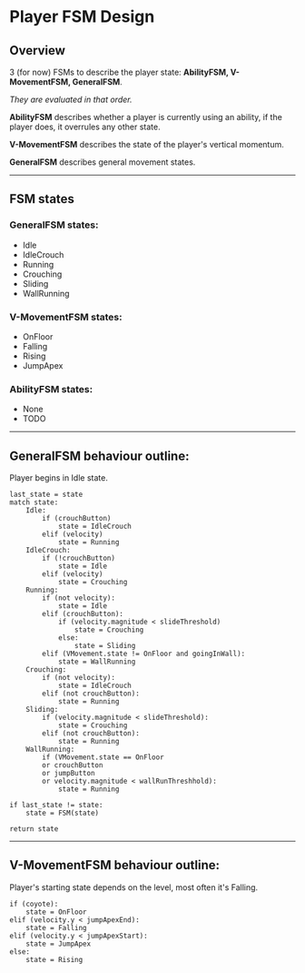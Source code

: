 # Player FSM Design

## Overview
3 (for now) FSMs to describe the player state:
**AbilityFSM,  V-MovementFSM,  GeneralFSM**.

*They are evaluated in that order.*

**AbilityFSM** describes whether a player is currently using an ability,
if the player does, it overrules any other state.

**V-MovementFSM** describes the state of the player's vertical momentum.

**GeneralFSM** describes general movement states.

---
## FSM states

### GeneralFSM states:
- Idle
- IdleCrouch
- Running
- Crouching
- Sliding
- WallRunning

### V-MovementFSM states:
- OnFloor
- Falling
- Rising
- JumpApex

### AbilityFSM states:
- None
- TODO

---
## GeneralFSM behaviour outline:
Player begins in Idle state.

```
last_state = state
match state:
	Idle:
		if (crouchButton)
			state = IdleCrouch
		elif (velocity) 
			state = Running
	IdleCrouch:
		if (!crouchButton) 
			state = Idle
		elif (velocity) 
			state = Crouching
	Running:
		if (not velocity):
			state = Idle
		elif (crouchButton):
			if (velocity.magnitude < slideThreshold) 
				state = Crouching
			else:
				state = Sliding
		elif (VMovement.state != OnFloor and goingInWall):
			state = WallRunning
	Crouching:
		if (not velocity):
			state = IdleCrouch
		elif (not crouchButton):
			state = Running
	Sliding:
		if (velocity.magnitude < slideThreshold):
			state = Crouching
		elif (not crouchButton):
			state = Running
	WallRunning:
		if (VMovement.state == OnFloor 
		or crouchButton 
		or jumpButton
		or velocity.magnitude < wallRunThreshhold):
			state = Running
			
if last_state != state:
	state = FSM(state)

return state
```
---
## V-MovementFSM behaviour outline:
Player's starting state depends on the level, most often it's Falling.

```
if (coyote):
	state = OnFloor
elif (velocity.y < jumpApexEnd):
	state = Falling
elif (velocity.y < jumpApexStart):
	state = JumpApex
else:
	state = Rising
```